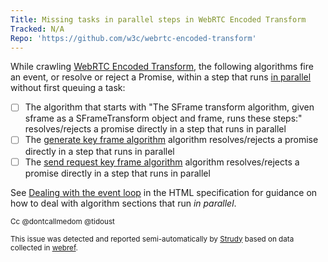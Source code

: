 ```yaml
---
Title: Missing tasks in parallel steps in WebRTC Encoded Transform
Tracked: N/A
Repo: 'https://github.com/w3c/webrtc-encoded-transform'
---
```


While crawling [WebRTC Encoded Transform](https://w3c.github.io/webrtc-encoded-transform/), the following algorithms fire an event, or resolve or reject a Promise, within a step that runs [in parallel](https://html.spec.whatwg.org/multipage/infrastructure.html#in-parallel) without first queuing a task:
* [ ] The algorithm that starts with "The SFrame transform algorithm, given sframe as a SFrameTransform object and frame, runs these steps:" resolves/rejects a promise directly in a step that runs in parallel
* [ ] The [generate key frame algorithm](https://w3c.github.io/webrtc-encoded-transform/#abstract-opdef-generate-key-frame-algorithm) algorithm resolves/rejects a promise directly in a step that runs in parallel
* [ ] The [send request key frame algorithm](https://w3c.github.io/webrtc-encoded-transform/#abstract-opdef-send-request-key-frame-algorithm) algorithm resolves/rejects a promise directly in a step that runs in parallel

See [Dealing with the event loop](https://html.spec.whatwg.org/multipage/webappapis.html#event-loop-for-spec-authors) in the HTML specification for guidance on how to deal with algorithm sections that run *in parallel*.

<sub>Cc @dontcallmedom @tidoust</sub>

<sub>This issue was detected and reported semi-automatically by [Strudy](https://github.com/w3c/strudy/) based on data collected in [webref](https://github.com/w3c/webref/).</sub>
